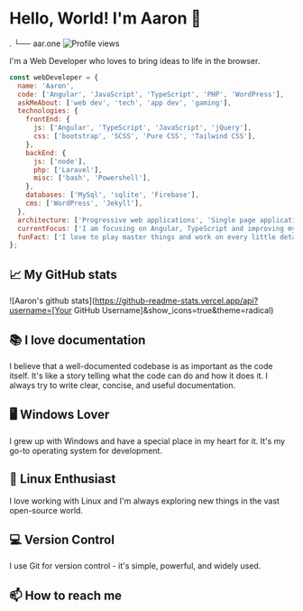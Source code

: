 # Hello, World! I'm Aaron 👋

.
└── aar.one
![Profile views](https://komarev.com/ghpvc/?username=ahrwn&label=Profile%20views&color=0e75b6&style=flat)

I'm a Web Developer who loves to bring ideas to life in the browser.

```javascript
const webDeveloper = {
  name: 'Aaron',
  code: ['Angular', 'JavaScript', 'TypeScript', 'PHP', 'WordPress'],
  askMeAbout: ['web dev', 'tech', 'app dev', 'gaming'],
  technologies: {
    frontEnd: {
      js: ['Angular', 'TypeScript', 'JavaScript', 'jQuery'],
      css: ['bootstrap', 'SCSS', 'Pure CSS', 'Tailwind CSS'],
    },
    backEnd: {
      js: ['node'],
      php: ['Laravel'],
      misc: ['bash', 'Powershell'],
    },
    databases: ['MySql', 'sqlite', 'Firebase'],
    cms: ['WordPress', 'Jekyll'],
  },
  architecture: ['Progressive web applications', 'Single page applications'],
  currentFocus: ['I am focusing on Angular, TypeScript and improving my documentation skills'],
  funFact: ['I love to play master things and work on every little detail imaginable.'],
};
```

## 📈 My GitHub stats

![Aaron's github stats](https://github-readme-stats.vercel.app/api?username=[Your GitHub Username]&show_icons=true&theme=radical)

## 📚 I love documentation

I believe that a well-documented codebase is as important as the code itself. It's like a story telling what the code can do and how it does it. I always try to write clear, concise, and useful documentation.

## 🖥️ Windows Lover

I grew up with Windows and have a special place in my heart for it. It's my go-to operating system for development.

## 🐧 Linux Enthusiast

I love working with Linux and I'm always exploring new things in the vast open-source world.

## 💻 Version Control

I use Git for version control - it's simple, powerful, and widely used.

## 📫 How to reach me
